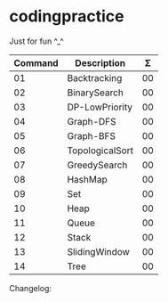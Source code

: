 # codingpractice

Just for fun ^_^

Command | Description| Σ
--- | --- | ---
01|Backtracking | 00 
02|BinarySearch  | 00 
03|DP-LowPriority  | 00 
04|Graph-DFS  | 00 
05|Graph-BFS  | 00 
06|TopologicalSort  | 00 
07|GreedySearch  | 00 
08|HashMap  | 00 
09|Set  | 00 
10|Heap  | 00 
11|Queue  | 00 
12|Stack  | 00 
13|SlidingWindow  | 00 
14|Tree | 00 


Changelog:
